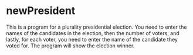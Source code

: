 # newPresident
This is a program for a plurality presidential election. You need to enter the names of the candidates in the election, then the number of voters, and lastly, for each voter, you need to enter the name of the candidate they voted for. The program will show the election winner.

